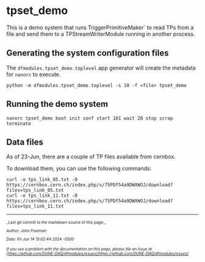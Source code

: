 # tpset_demo

This is a demo system that runs TriggerPrimitiveMaker` to read TPs
from a file and send them to a TPStreamWriterModule running in another process.

## Generating the system configuration files

The `dfmodules.tpset_demo.toplevel` app generator will create the metadata
for `nanorc` to execute.

```
python -m dfmodules.tpset_demo.toplevel -s 10 -f <file> tpset_demo
```

## Running the demo system

```
nanorc tpset_demo boot init conf start 101 wait 20 stop scrap terminate
```

## Data files

As of 23-Jun, there are a couple of TP files available from cernbox.

To download them, you can use the following commands:

    curl -o tps_link_05.txt -O https://cernbox.cern.ch/index.php/s/75PDf54a9DWXWOJ/download?files=tps_link_05.txt
    curl -o tps_link_11.txt -O https://cernbox.cern.ch/index.php/s/75PDf54a9DWXWOJ/download?files=tps_link_11.txt


-----

<font size="1">
_Last git commit to the markdown source of this page:_


_Author: John Freeman_

_Date: Fri Jun 14 15:02:44 2024 -0500_

_If you see a problem with the documentation on this page, please file an Issue at [https://github.com/DUNE-DAQ/dfmodules/issues](https://github.com/DUNE-DAQ/dfmodules/issues)_
</font>
